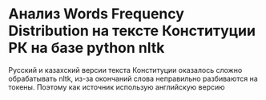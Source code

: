 # Анализ Words Frequency Distribution на тексте Конституции РК на базе python nltk

Русский и казахский версии текста Конституции оказалось сложно обрабатывать nltk, из-за окончаний слова неправильно разбиваются на токены. Поэтому как источник использую английскую версию